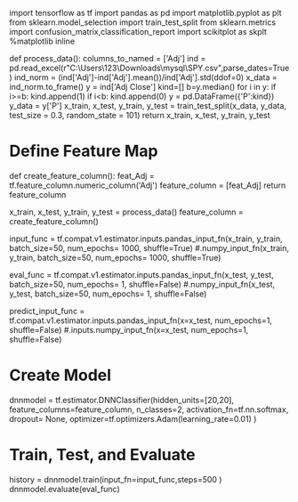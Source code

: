 import tensorflow as tf
import pandas as pd
import matplotlib.pyplot as plt
from sklearn.model_selection import train_test_split
from sklearn.metrics import confusion_matrix,classification_report
import scikitplot as skplt
%matplotlib inline

def process_data():
    columns_to_named = ['Adj']
    ind = pd.read_excel(r"C:\Users\123\Downloads\mysql\SPY.csv",parse_dates=True)
    ind_norm = (ind['Adj']-ind['Adj'].mean())/ind['Adj'].std(ddof=0)
    x_data = ind_norm.to_frame()
    y = ind['Adj Close']
    kind=[]
    b=y.median()
    for i in y:
        if i>=b:
            kind.append(1)
        if i<b:
            kind.append(0)
    y = pd.DataFrame({'P':kind})
    y_data = y['P']
    x_train, x_test, y_train, y_test = train_test_split(x_data, y_data, test_size = 0.3, random_state = 101)
    return x_train, x_test, y_train, y_test

 # Define Feature Map

  def create_feature_column():
    feat_Adj = tf.feature_column.numeric_column('Adj')
    feature_column = [feat_Adj]
    return feature_column

x_train, x_test, y_train, y_test = process_data()
feature_column = create_feature_column()

input_func = tf.compat.v1.estimator.inputs.pandas_input_fn(x_train, y_train, batch_size=50, num_epochs= 1000, shuffle=True)
#.numpy_input_fn(x_train, y_train, batch_size=50, num_epochs= 1000, shuffle=True)

eval_func = tf.compat.v1.estimator.inputs.pandas_input_fn(x_test, y_test, batch_size=50, num_epochs= 1, shuffle=False)
#.numpy_input_fn(x_test, y_test, batch_size=50, num_epochs= 1, shuffle=False)

predict_input_func = tf.compat.v1.estimator.inputs.pandas_input_fn(x=x_test, num_epochs=1, shuffle=False)
#.inputs.numpy_input_fn(x=x_test, num_epochs=1, shuffle=False)

# Create Model

dnnmodel = tf.estimator.DNNClassifier(hidden_units=[20,20],
                                      feature_columns=feature_column,
                                      n_classes=2,
                                      activation_fn=tf.nn.softmax,
                                      dropout= None,
                                      optimizer=tf.optimizers.Adam(learning_rate=0.01)
                                     )

# Train, Test, and Evaluate

history = dnnmodel.train(input_fn=input_func,steps=500
                       )
dnnmodel.evaluate(eval_func)
